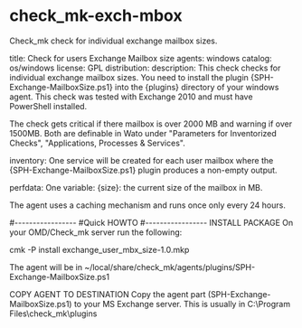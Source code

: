 check_mk-exch-mbox
==================

Check_mk check for individual exchange mailbox sizes.

title: Check for users Exchange Mailbox size
agents: windows
catalog: os/windows
license: GPL
distribution:
description:
 This check checks for individual exchange mailbox sizes.
 You need to install the plugin {SPH-Exchange-MailboxSize.ps1}
 into the {plugins} directory of your windows agent.
 This check was tested with Exchange 2010 and must have PowerShell
 installed.

 The check gets critical if there mailbox is over 2000 MB and warning
 if over 1500MB. Both are definable in Wato under "Parameters for
 Inventorized Checks", "Applications, Processes & Services".

inventory:
 One service will be created for each user mailbox where the
 {SPH-Exchange-MailboxSize.ps1} plugin produces a non-empty output.

perfdata:
 One variable: {size}: the current size of the mailbox in MB.
 
The agent uses a caching mechanism and runs once only every 24 hours.
 
#-----------------
#Quick HOWTO 
#-----------------
INSTALL PACKAGE
On your OMD/Check_mk server run the following:

 cmk -P install exchange_user_mbx_size-1.0.mkp 

The agent will be in ~/local/share/check_mk/agents/plugins/SPH-Exchange-MailboxSize.ps1

COPY AGENT TO DESTINATION
Copy the agent part (SPH-Exchange-MailboxSize.ps1) to your MS Exchange server. This
is usually in C:\Program Files\check_mk\plugins




